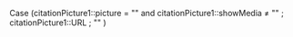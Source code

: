 Case (citationPicture1::picture = "" and citationPicture1::showMedia ≠ "" ; citationPicture1::URL ; "" )
